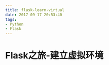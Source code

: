 ```yaml
---
title: flask-learn-virtual
date: 2017-09-17 20:53:40
tags: 
- Python
- Flask
---
```


# Flask之旅-建立虚拟环境

